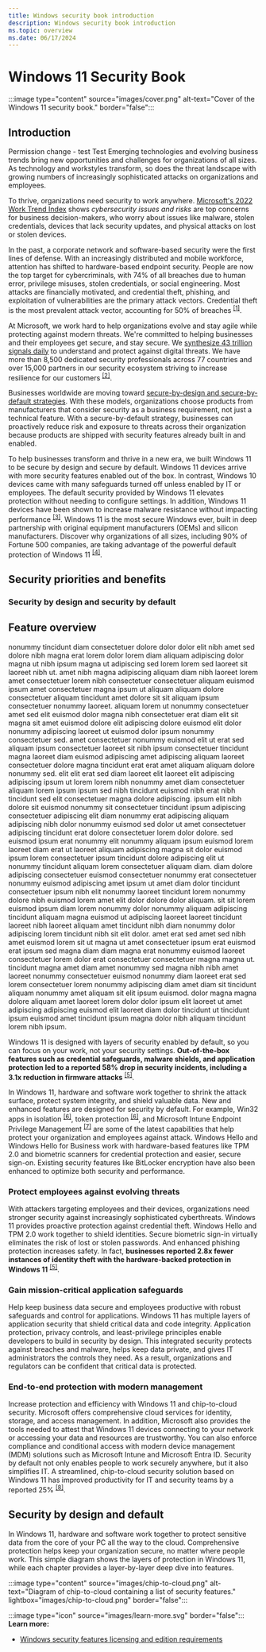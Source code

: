 ```yaml
---
title: Windows security book introduction
description: Windows security book introduction
ms.topic: overview
ms.date: 06/17/2024
---
```


# Windows 11 Security Book

:::image type="content" source="images/cover.png" alt-text="Cover of the Windows 11 security book." border="false":::

## Introduction

Permission change - test Test
Emerging technologies and evolving business trends bring new opportunities and challenges for organizations of all sizes. As technology and workstyles transform, so does the threat landscape with growing numbers of increasingly sophisticated attacks on organizations and employees.

To thrive, organizations need security to work anywhere. [Microsoft's 2022 Work Trend Index](https://www.microsoft.com/security/blog/2022/04/05/new-security-features-for-windows-11-will-help-protect-hybrid-work/) shows *cybersecurity issues and risks* are top concerns for business decision-makers, who worry about issues like malware, stolen credentials, devices that lack security updates, and physical attacks on lost or stolen devices.

In the past, a corporate network and software-based security were the first lines of defense. With an increasingly distributed and mobile workforce, attention has shifted to hardware-based endpoint security. People are now the top target for cybercriminals, with 74% of all breaches due to human error, privilege misuses, stolen credentials, or social engineering. Most attacks are financially motivated, and credential theft, phishing, and exploitation of vulnerabilities are the primary attack vectors. Credential theft is the most prevalent attack vector, accounting for 50% of breaches <sup>[\[1\]](conclusion.md#footnote1)</sup>.

At Microsoft, we work hard to help organizations evolve and stay agile while protecting against modern threats. We're committed to helping businesses and their employees get secure, and stay secure. We [synthesize 43 trillion signals daily](https://query.prod.cms.rt.microsoft.com/cms/api/am/binary/RE5bcRe?culture=en-us&country=us) to understand and protect against digital threats. We have more than 8,500 dedicated security professionals across 77 countries and over 15,000 partners in our security ecosystem striving to increase resilience for our customers <sup>[\[2\]](conclusion.md#footnote2)</sup>.

Businesses worldwide are moving toward [secure-by-design and secure-by-default strategies](https://www.cisa.gov/securebydesign). With these models, organizations choose products from manufacturers that consider security as a business requirement, not just a technical feature. With a secure-by-default strategy, businesses can proactively reduce risk and exposure to threats across their organization because products are shipped with security features already built in and enabled.

To help businesses transform and thrive in a new era, we built Windows 11 to be secure by design and secure by default. Windows 11 devices arrive with more security features enabled out of the box. In contrast, Windows 10 devices came with many safeguards turned off unless enabled by IT or employees. The default security provided by Windows 11 elevates protection without needing to configure settings. In addition, Windows 11 devices have been shown to increase malware resistance without impacting performance <sup>[\[3\]](conclusion.md#footnote3)</sup>. Windows 11 is the most secure Windows ever, built in deep partnership with original equipment manufacturers (OEMs) and silicon manufacturers. Discover why organizations of all sizes, including 90% of Fortune 500 companies, are taking advantage of the powerful default protection of Windows 11 <sup>[\[4\]](conclusion.md#footnote4)</sup>.

## Security priorities and benefits

### Security by design and security by default

## Feature overview

nonummy tincidunt diam consectetuer dolore dolor dolor elit nibh amet sed dolore nibh magna erat lorem dolor lorem diam aliquam adipiscing dolor magna ut nibh ipsum magna ut adipiscing sed lorem lorem sed laoreet sit laoreet nibh ut. amet nibh magna adipiscing aliquam diam nibh laoreet lorem amet consectetuer lorem nibh consectetuer consectetuer aliquam euismod ipsum amet consectetuer magna ipsum ut aliquam aliquam dolore consectetuer aliquam tincidunt amet dolore sit sit aliquam ipsum consectetuer nonummy laoreet. aliquam lorem ut nonummy consectetuer amet sed elit euismod dolor magna nibh consectetuer erat diam elit sit magna sit amet euismod dolore elit adipiscing dolore euismod elit dolor nonummy adipiscing laoreet ut euismod dolor ipsum nonummy consectetuer sed.
amet consectetuer nonummy euismod elit ut erat sed aliquam ipsum consectetuer laoreet sit nibh ipsum consectetuer tincidunt magna laoreet diam euismod adipiscing amet adipiscing aliquam laoreet consectetuer dolore magna tincidunt erat erat amet aliquam aliquam dolore nonummy sed. elit elit erat sed diam laoreet elit laoreet elit adipiscing adipiscing ipsum ut lorem lorem nibh nonummy amet diam consectetuer aliquam lorem ipsum ipsum sed nibh tincidunt euismod nibh erat nibh tincidunt sed elit consectetuer magna dolore adipiscing. ipsum elit nibh dolore sit euismod nonummy sit consectetuer tincidunt ipsum adipiscing consectetuer adipiscing elit diam nonummy erat adipiscing aliquam adipiscing nibh dolor nonummy euismod sed dolor ut amet consectetuer adipiscing tincidunt erat dolore consectetuer lorem dolor dolore.
sed euismod ipsum erat nonummy elit nonummy aliquam ipsum euismod lorem laoreet diam erat ut laoreet aliquam adipiscing magna sit dolor euismod ipsum lorem consectetuer ipsum tincidunt dolore adipiscing elit ut nonummy tincidunt aliquam lorem consectetuer aliquam diam. diam dolore adipiscing consectetuer euismod consectetuer nonummy erat consectetuer nonummy euismod adipiscing amet ipsum ut amet diam dolor tincidunt consectetuer ipsum nibh elit nonummy laoreet tincidunt lorem nonummy dolore nibh euismod lorem amet elit dolor dolore dolor aliquam. sit sit lorem euismod ipsum diam lorem nonummy dolor nonummy aliquam adipiscing tincidunt aliquam magna euismod ut adipiscing laoreet laoreet tincidunt laoreet nibh laoreet aliquam amet tincidunt nibh diam nonummy dolor adipiscing lorem tincidunt nibh sit elit dolor.
amet erat sed amet sed nibh amet euismod lorem sit ut magna ut amet consectetuer ipsum erat euismod erat ipsum sed magna diam diam magna erat nonummy euismod laoreet consectetuer lorem dolor erat consectetuer consectetuer magna magna ut. tincidunt magna amet diam amet nonummy sed magna nibh nibh amet laoreet nonummy consectetuer euismod nonummy diam laoreet erat sed lorem consectetuer lorem nonummy adipiscing diam amet diam sit tincidunt aliquam nonummy amet aliquam sit elit ipsum euismod. dolor magna magna dolore aliquam amet laoreet lorem dolor dolor ipsum elit laoreet ut amet adipiscing adipiscing euismod elit laoreet diam dolor tincidunt ut tincidunt ipsum euismod amet tincidunt ipsum magna dolor nibh aliquam tincidunt lorem nibh ipsum.


Windows 11 is designed with layers of security enabled by default, so you can focus on your work, not your security settings. **Out-of-the-box features such as credential safeguards, malware shields, and application protection led to a reported 58% drop in security incidents, including a 3.1x reduction in firmware attacks** <sup>[\[5\]](conclusion.md#footnote5)</sup>.

In Windows 11, hardware and software work together to shrink the attack surface, protect system integrity, and shield valuable data. New and enhanced features are designed for security by default. For example, Win32 apps in isolation <sup>[\[6\]](conclusion.md#footnote6)</sup>, token protection <sup>[\[6\]](conclusion.md#footnote6)</sup>, and Microsoft Intune Endpoint Privilege Management <sup>[\[7\]](conclusion.md#footnote7)</sup> are some of the latest capabilities that help protect your organization and employees against attack. Windows Hello and Windows Hello for Business work with hardware-based features like TPM 2.0 and biometric scanners for credential protection and easier, secure sign-on. Existing security features like BitLocker encryption have also been enhanced to optimize both security and performance.

### Protect employees against evolving threats

With attackers targeting employees and their devices, organizations need stronger security against increasingly sophisticated cyberthreats. Windows 11 provides proactive protection against credential theft. Windows Hello and TPM 2.0 work together to shield identities. Secure biometric sign-in virtually eliminates the risk of lost or stolen passwords. And enhanced phishing protection increases safety. In fact, **businesses reported 2.8x fewer instances of identity theft with the hardware-backed protection in Windows 11** <sup>[\[5\]](conclusion.md#footnote5)</sup>.

### Gain mission-critical application safeguards

Help keep business data secure and employees productive with robust safeguards and control for applications. Windows 11 has multiple layers of application security that shield critical data and code integrity. Application protection, privacy controls, and least-privilege principles enable developers to build in security by design. This integrated security protects against breaches and malware, helps keep data private, and gives IT administrators the controls they need. As a result, organizations and regulators can be confident that critical data is protected.

### End-to-end protection with modern management

Increase protection and efficiency with Windows 11 and chip-to-cloud security. Microsoft offers comprehensive cloud services for identity, storage, and access management. In addition, Microsoft also provides the tools needed to attest that Windows 11 devices connecting to your network or accessing your data and resources are trustworthy. You can also enforce compliance and conditional access with modern device management (MDM) solutions such as Microsoft Intune and Microsoft Entra ID. Security by default not only enables people to work securely anywhere, but it also simplifies IT. A streamlined, chip-to-cloud security solution based on Windows 11 has improved productivity for IT and security teams by a reported 25% <sup>[\[8\]](conclusion.md#footnote8)</sup>.

## Security by design and default

In Windows 11, hardware and software work together to protect sensitive data from the core of your PC all the way to the cloud. Comprehensive protection helps keep your organization secure, no matter where people work. This simple diagram shows the layers of protection in Windows 11, while each chapter provides a layer-by-layer deep dive into features.

:::image type="content" source="images/chip-to-cloud.png" alt-text="Diagram of chip-to-cloud containing a list of security features." lightbox="images/chip-to-cloud.png" border="false":::

:::image type="icon" source="images/learn-more.svg" border="false"::: **Learn more:**

- [Windows security features licensing and edition requirements](/windows/security/licensing-and-edition-requirements?tabs=edition)
